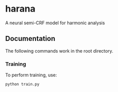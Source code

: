 # harana
A neural semi-CRF model for harmonic analysis

## Documentation
The following commands work in the root directory.

### Training

To perform training, use:
```shell
python train.py
```

